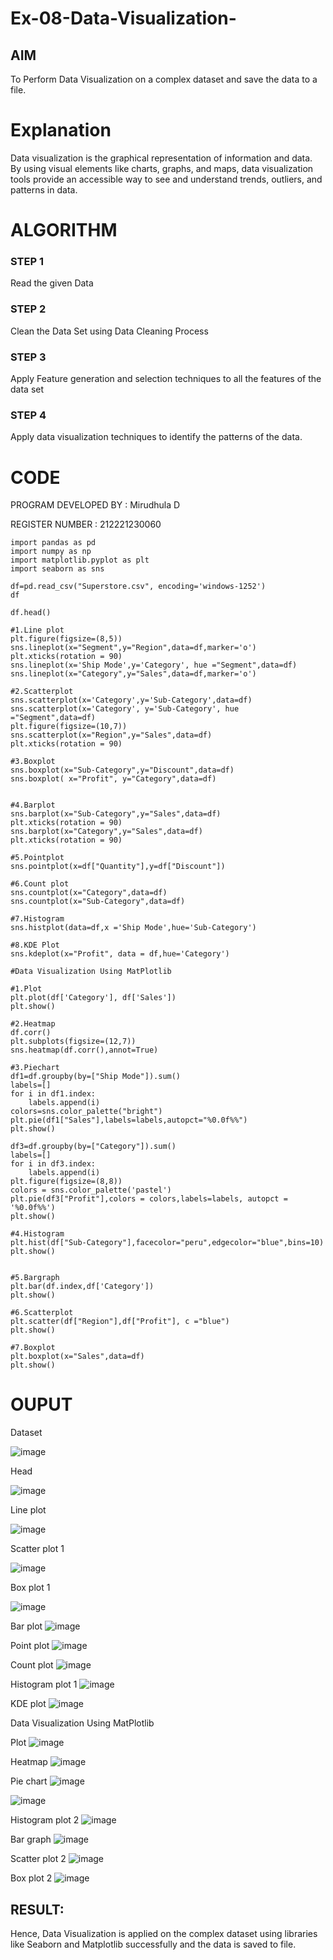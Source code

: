 # Ex-08-Data-Visualization-

## AIM
To Perform Data Visualization on a complex dataset and save the data to a file. 

# Explanation
Data visualization is the graphical representation of information and data. By using visual elements like charts, graphs, and maps, data visualization tools provide an accessible way to see and understand trends, outliers, and patterns in data.

# ALGORITHM
### STEP 1
Read the given Data
### STEP 2
Clean the Data Set using Data Cleaning Process
### STEP 3
Apply Feature generation and selection techniques to all the features of the data set
### STEP 4
Apply data visualization techniques to identify the patterns of the data.


# CODE
PROGRAM DEVELOPED BY : Mirudhula D

REGISTER NUMBER : 212221230060

~~~
import pandas as pd
import numpy as np
import matplotlib.pyplot as plt
import seaborn as sns

df=pd.read_csv("Superstore.csv", encoding='windows-1252')
df

df.head()

#1.Line plot
plt.figure(figsize=(8,5))
sns.lineplot(x="Segment",y="Region",data=df,marker='o')
plt.xticks(rotation = 90)
sns.lineplot(x='Ship Mode',y='Category', hue ="Segment",data=df)
sns.lineplot(x="Category",y="Sales",data=df,marker='o')

#2.Scatterplot
sns.scatterplot(x='Category',y='Sub-Category',data=df)
sns.scatterplot(x='Category', y='Sub-Category', hue ="Segment",data=df)
plt.figure(figsize=(10,7))
sns.scatterplot(x="Region",y="Sales",data=df)
plt.xticks(rotation = 90)

#3.Boxplot
sns.boxplot(x="Sub-Category",y="Discount",data=df)
sns.boxplot( x="Profit", y="Category",data=df)


#4.Barplot
sns.barplot(x="Sub-Category",y="Sales",data=df)
plt.xticks(rotation = 90)
sns.barplot(x="Category",y="Sales",data=df)
plt.xticks(rotation = 90)

#5.Pointplot
sns.pointplot(x=df["Quantity"],y=df["Discount"])

#6.Count plot
sns.countplot(x="Category",data=df)
sns.countplot(x="Sub-Category",data=df)

#7.Histogram
sns.histplot(data=df,x ='Ship Mode',hue='Sub-Category')

#8.KDE Plot
sns.kdeplot(x="Profit", data = df,hue='Category')

#Data Visualization Using MatPlotlib

#1.Plot
plt.plot(df['Category'], df['Sales'])
plt.show()

#2.Heatmap
df.corr()
plt.subplots(figsize=(12,7))
sns.heatmap(df.corr(),annot=True)

#3.Piechart
df1=df.groupby(by=["Ship Mode"]).sum()
labels=[]
for i in df1.index:
    labels.append(i)
colors=sns.color_palette("bright")
plt.pie(df1["Sales"],labels=labels,autopct="%0.0f%%")
plt.show()

df3=df.groupby(by=["Category"]).sum()
labels=[]
for i in df3.index:
    labels.append(i) 
plt.figure(figsize=(8,8))
colors = sns.color_palette('pastel')
plt.pie(df3["Profit"],colors = colors,labels=labels, autopct = '%0.0f%%')
plt.show()

#4.Histogram
plt.hist(df["Sub-Category"],facecolor="peru",edgecolor="blue",bins=10)
plt.show()


#5.Bargraph
plt.bar(df.index,df['Category'])
plt.show()

#6.Scatterplot
plt.scatter(df["Region"],df["Profit"], c ="blue")
plt.show()  

#7.Boxplot
plt.boxplot(x="Sales",data=df)
plt.show()
~~~
# OUPUT
Dataset

![image](https://user-images.githubusercontent.com/94828147/203357722-ffc0d23a-f6ea-4160-b246-d43370e032a5.png)

Head

![image](https://user-images.githubusercontent.com/94828147/203357822-1e707f4d-0a79-4e00-a5a7-b6d0dedea362.png)

Line plot

![image](https://user-images.githubusercontent.com/94828147/203357909-7f703c1b-3bca-458a-93da-d40e9255a618.png)

Scatter plot 1

![image](https://user-images.githubusercontent.com/94828147/203357983-bcf6fd56-d023-4a7c-aee2-2ec6e31e454a.png)

Box plot 1

![image](https://user-images.githubusercontent.com/94828147/203358089-5e327191-a8d8-4bce-80ec-55652b257d72.png)

Bar plot
![image](https://user-images.githubusercontent.com/94828147/203358170-550aad90-7030-4e71-a03a-70122723d6f6.png)

Point plot
![image](https://user-images.githubusercontent.com/94828147/203358246-0cc97e59-d057-4e46-ba0b-0f80930e6c89.png)

Count plot
![image](https://user-images.githubusercontent.com/94828147/203358328-48368544-cc03-4c01-9d86-fb7e56fbf2cc.png)

Histogram plot 1
![image](https://user-images.githubusercontent.com/94828147/203358386-361ed977-6f2f-4602-8a44-2c2d0c4ad59f.png)

KDE plot
![image](https://user-images.githubusercontent.com/94828147/203358448-bf1bac38-a5f4-42af-a936-ed1ff9a5d51a.png)

Data Visualization Using MatPlotlib

Plot
![image](https://user-images.githubusercontent.com/94828147/203358575-17405bc4-4fc0-4c80-8bcf-e88c554e1d65.png)

Heatmap
![image](https://user-images.githubusercontent.com/94828147/203358631-af4e9a84-35d9-4494-b6a2-547bb0051537.png)

Pie chart
![image](https://user-images.githubusercontent.com/94828147/203358694-45eae67e-8f9b-48f9-8581-1a3f860b357f.png)

![image](https://user-images.githubusercontent.com/94828147/203358745-62f0b80d-42aa-4b10-b940-96d17ba494a9.png)

Histogram plot 2
![image](https://user-images.githubusercontent.com/94828147/203358866-d8641c88-75d9-4274-bef5-40d1f96b62f6.png)

Bar graph
![image](https://user-images.githubusercontent.com/94828147/203358911-f5c88e4b-9073-49c6-bdb6-825a1a37a586.png)

Scatter plot 2
![image](https://user-images.githubusercontent.com/94828147/203358976-96b2f77f-2c43-4c98-9000-3ca2506ac828.png)

Box plot 2
![image](https://user-images.githubusercontent.com/94828147/203359084-325e3ba2-fa05-4d8c-91e4-1bac09088697.png)

## RESULT:
Hence, Data Visualization is applied on the complex dataset using libraries like Seaborn and Matplotlib successfully and the data is saved to file.

